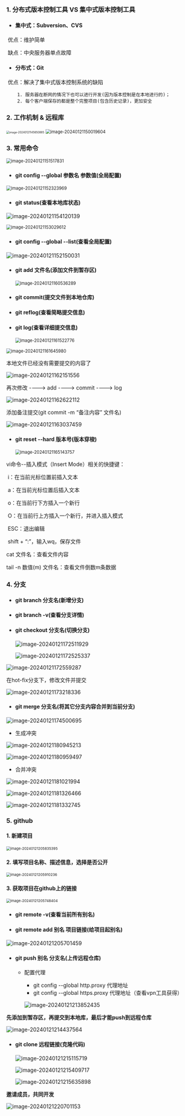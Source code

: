 ### 1. 分布式版本控制工具  VS  集中式版本控制工具


- #### 集中式：Subversion、CVS

​	优点：维护简单

​	缺点：中央服务器单点故障

- #### 分布式：Git

​	优点：解决了集中式版本控制系统的缺陷

		1. 服务器在断网的情况下也可以进行开发(因为版本控制是在本地进行的)；
		2. 每个客户端保存的都是整个完整项目(包含历史记录)，更加安全



### 2. 工作机制 & 远程库

<img src="https://cdn.jsdelivr.net/gh/chenshuosheng/picture/git/image-20240121145650885.png" alt="image-20240121145650885" style="zoom: 50%;" />





<img src="https://cdn.jsdelivr.net/gh/chenshuosheng/picture/git/image-20240121150019604.png" alt="image-20240121150019604" style="zoom: 80%;" />



### 3. 常用命令

<img src="https://cdn.jsdelivr.net/gh/chenshuosheng/picture/git/image-20240121151517831.png" alt="image-20240121151517831" style="zoom:80%;" />



- #### git config --global  参数名 参数值(全局配置)

<img src="https://cdn.jsdelivr.net/gh/chenshuosheng/picture/git/image-20240121152323969.png" alt="image-20240121152323969" style="zoom:80%;" />



- #### git status(查看本地库状态)

![image-20240121154120139](https://cdn.jsdelivr.net/gh/chenshuosheng/picture/git/image-20240121154120139.png)



<img src="https://cdn.jsdelivr.net/gh/chenshuosheng/picture/git/image-20240121153029612.png" alt="image-20240121153029612" style="zoom:80%;" />



- #### git config --global --list(查看全局配置)

![image-20240121152150031](https://cdn.jsdelivr.net/gh/chenshuosheng/picture/git/image-20240121152150031.png)



- #### git add 文件名(添加文件到暂存区)

  <img src="https://cdn.jsdelivr.net/gh/chenshuosheng/picture/git/image-20240121160536289.png" alt="image-20240121160536289" style="zoom:80%;" />



- #### git commit(提交文件到本地仓库)

- #### git reflog(查看简略提交信息) 

- #### git log(查看详细提交信息) 

  <img src="https://cdn.jsdelivr.net/gh/chenshuosheng/picture/git/image-20240121161522776.png" alt="image-20240121161522776" style="zoom:80%;" />

<img src="https://cdn.jsdelivr.net/gh/chenshuosheng/picture/git/image-20240121161645980.png" alt="image-20240121161645980" style="zoom:80%;" />



本地文件已经没有需要提交的内容了

![image-20240121162151556](https://cdn.jsdelivr.net/gh/chenshuosheng/picture/git/image-20240121162151556.png)



再次修改 ----> add ---->  commit  ---->  log

![image-20240121162622112](https://cdn.jsdelivr.net/gh/chenshuosheng/picture/git/image-20240121162622112.png)



添加备注提交(git commit -m “备注内容” 文件名)

![image-20240121163037459](https://cdn.jsdelivr.net/gh/chenshuosheng/picture/git/image-20240121163037459.png)



- #### git reset --hard 版本号(版本穿梭)

  <img src="C:\Users\Administrator\AppData\Roaming\Typora\typora-user-images\image-20240121165143757.png" alt="image-20240121165143757" style="zoom:80%;" />



vi命令--插入模式（Insert Mode）相关的快捷键：

​		i：在当前光标位置前插入文本

​		a：在当前光标位置后插入文本

​		o：在当前行下方插入一个新行

​		O：在当前行上方插入一个新行，并进入插入模式

​		ESC：退出编辑

​		shift + “:”，输入wq，保存文件



cat 文件名：查看文件内容

tail -n 数值(m) 文件名：查看文件倒数m条数据



### 4. 分支

- #### git branch 分支名(新增分支)

- #### git branch -v(查看分支详情)

- #### git checkout 分支名(切换分支)

  

  ![image-20240121172511929](https://cdn.jsdelivr.net/gh/chenshuosheng/picture/git/image-20240121172511929.png)
  
  
  
  ![image-20240121172525337](https://cdn.jsdelivr.net/gh/chenshuosheng/picture/git/image-20240121172525337.png)
  
  

![image-20240121172559287](https://cdn.jsdelivr.net/gh/chenshuosheng/picture/git/image-20240121172559287.png)



在hot-fix分支下，修改文件并提交

![image-20240121173218336](https://cdn.jsdelivr.net/gh/chenshuosheng/picture/git/image-20240121173218336.png)



- #### git merge 分支名(将其它分支内容合并到当前分支)

![image-20240121174500695](https://cdn.jsdelivr.net/gh/chenshuosheng/picture/git/image-20240121174500695.png)





- 生成冲突

![image-20240121180945213](https://cdn.jsdelivr.net/gh/chenshuosheng/picture/git/image-20240121180945213.png)



![image-20240121180959497](https://cdn.jsdelivr.net/gh/chenshuosheng/picture/git/image-20240121180959497.png)



- 合并冲突

![image-20240121181021994](https://cdn.jsdelivr.net/gh/chenshuosheng/picture/git/image-20240121181021994.png)



![image-20240121181326466](https://cdn.jsdelivr.net/gh/chenshuosheng/picture/git/image-20240121181326466.png)



![image-20240121181332745](https://cdn.jsdelivr.net/gh/chenshuosheng/picture/git/image-20240121181332745.png)



### 5. github

#### 1. 新建项目

<img src="https://cdn.jsdelivr.net/gh/chenshuosheng/picture/git/image-20240121205835395.png" alt="image-20240121205835395" style="zoom: 67%;" />



#### 2. 填写项目名称、描述信息，选择是否公开

<img src="https://cdn.jsdelivr.net/gh/chenshuosheng/picture/git/image-20240121205910236.png" alt="image-20240121205910236" style="zoom: 67%;" />

#### 3. 获取项目在github上的链接

<img src="https://cdn.jsdelivr.net/gh/chenshuosheng/picture/git/image-20240121205748404.png" alt="image-20240121205748404" style="zoom:67%;" />





- #### git remote -v(查看当前所有别名)

- #### git remote add 别名 项目链接(给项目起别名)

![image-20240121205701459](https://cdn.jsdelivr.net/gh/chenshuosheng/picture/git/image-20240121205701459.png)



- #### git push 别名 分支名(上传远程仓库)

  - 配置代理

    - git config --global http.proxy 代理地址
    - git config --global https.proxy 代理地址（查看vpn工具获得）

    ![image-20240121213852435](https://cdn.jsdelivr.net/gh/chenshuosheng/picture/git/image-20240121213852435.png)



**先添加到暂存区，再提交到本地库，最后才能push到远程仓库**

![image-20240121214437564](https://cdn.jsdelivr.net/gh/chenshuosheng/picture/git/image-20240121214437564.png)



- #### git clone 远程链接(克隆代码)

  ![image-20240121215115719](https://cdn.jsdelivr.net/gh/chenshuosheng/picture/git/image-20240121215115719.png)

  ![image-20240121215409717](https://cdn.jsdelivr.net/gh/chenshuosheng/picture/git/image-20240121215409717.png)

  ![image-20240121215635898](https://cdn.jsdelivr.net/gh/chenshuosheng/picture/git/image-20240121215635898.png)



**邀请成员，共同开发**

![image-20240121220701153](https://cdn.jsdelivr.net/gh/chenshuosheng/picture/git/image-20240121220701153.png)